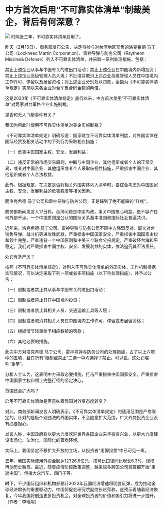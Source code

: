# 中方首次启用“不可靠实体清单”制裁美企，背后有何深意？

![](https://inews.gtimg.com/news_bt/OFIWb_EJcCc2o-LbPCP2fpRO3Sz29ztcd-4bZmL-qg9MMAA/1000)
时隔近三年，不可靠实体清单启用了。

昨天（2月16日），商务部发布公告，决定将参与对台湾地区军售的洛克希德·马丁公司（Lockheed Martin
Corporation）、雷神导弹与防务公司（Raytheon Missiles& Defense）列入不可靠实体清单，并采取一系列处理措施，包括：

禁止上述企业从事与中国有关的进出口活动；禁止上述企业在中国境内新增投资；禁止上述企业高级管理人员入境；不批准并取消上述企业高级管理人员在中国境内工作许可、停留以及居留资格；对上述企业分别处以罚款，金额为《不可靠实体清单规定》实施以来各企业对台军售合同金额的两倍。

这是2020年《不可靠实体清单规定》施行以来，中方首次使用“不可靠实体清单”对两家对台军售企业实施制裁。

是否和无人飞艇事件有关？

我国为何此时使用不可靠实体清单对美企实施制裁？

《不可靠实体清单规定》明确写道：国家建立不可靠实体清单制度，对外国实体在国际经贸及相关活动中的下列行为采取相应措施：

（一）危害中国国家主权、安全、发展利益；

（二）违反正常的市场交易原则，中断与中国企业、其他组织或者个人的正常交易，或者对中国企业、其他组织或者个人采取歧视性措施，严重损害中国企业、其他组织或者个人合法权益。

此外，根据规定，在决定是否将相关外国实体列入清单时，要综合考虑对中国国家主权、安全、发展利益的危害程度等相关因素。

而洛克希德·马丁公司和雷神导弹与防务公司，正是踩到了绝不能踩的“红线”。

商务部新闻发言人17日称，台湾问题是中国内政，事关中国核心利益，绝不容许任何外部干涉。一个中国原则是公认的国际关系基本准则和国际社会普遍共识。

近年来，洛克希德·马丁公司、雷神导弹与防务公司不顾中方强烈反对，屡次对台销售导弹、战斗机等进攻性武器，严重损害中国国家安全，严重损害中国国家主权和领土完整，严重违背一个中国原则和中美三个联合公报规定，严重破坏台海和平稳定。我们对严重损害中国主权、安全、发展利益的实体，依法追究其不法责任。

处罚有多严厉？

按照《不可靠实体清单规定》，对列入不可靠实体清单的外国实体，工作机制根据实际情况，可以决定采取下列一项或者多项措施（以下称处理措施），并予以公告：

（一）限制或者禁止其从事与中国有关的进出口活动；

（二）限制或者禁止其在中国境内投资；

（三）限制或者禁止其相关人员、交通运输工具等入境；

（四）限制或者取消其相关人员在中国境内工作许可、停留或者居留资格；

（五）根据情节轻重给予相应数额的罚款；

（六）其他必要的措施。

此次中方对洛克希德·马丁公司、雷神导弹与防务公司的处理措施，占了以上六项中的五项，且在所有“限制或禁止”二选一中均选择了禁止。可以说，这处罚堪称“重拳”。

分析人士认为，这表明中方采取必要措施，打击严重损害中国国家安全，严重损害中国国家主权和领土完整行径的坚定决心。

范围还会扩大吗？

启用不可靠实体清单是否意味着我国对外资态度转变？

对此，商务部新闻发言人明确表示，《不可靠实体清单规定》的适用范围是严格限定的，针对的是极个别违法的外国实体，不会随意扩大范围，广大外商投资企业没有必要担心。

发言人称，中国政府将以更大力度欢迎世界各国企业来华投资兴业，以更大力度建设市场化、法治化、国际化的营商环境。

实际上，我国坚定不移扩大开放的立场，从投资者“用脚投票”中已可见一斑。

去年，我国实际使用外资金额达12326.8亿元，按可比口径同比增长6.3%，规模再创历史新高。最近，随着疫情防控政策调整，越来越多跨国公司高管都开始“重返中国”，包括大众汽车、西门子等。

时下，不少国际组织和机构都预计2023年我国经济增速将明显反弹，成为拉动全球经济增长的重要驱动力。中国贸促会研究院副院长赵萍称，这预示着随着经济恢复，今年我国将创造更多投资机会，对全球投资者的价值和吸引力将进一步提升。（作者：李晓喻）


